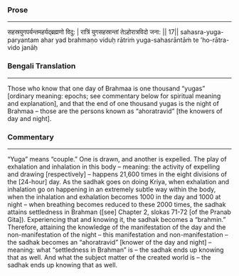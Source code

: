 ### Prose 
 --- 
सहस्रयुगपर्यन्तमहर्यद्ब्रह्मणो विदु: |
रात्रिं युगसहस्रान्तां तेऽहोरात्रविदो जना: || 17||
sahasra-yuga-paryantam ahar yad brahmaṇo viduḥ
rātriṁ yuga-sahasrāntāṁ te ’ho-rātra-vido janāḥ

### Bengali Translation 
 --- 
Those who know that one day of Brahmaa is one thousand “yugas” [ordinary meaning: epochs; see commentary below for spiritual meaning and explanation], and that the end of one thousand yugas is the night of Brahmaa – those are the persons known as “ahoratravid” [the knowers of day and night].

### Commentary 
 --- 
“Yuga” means “couple.” One is drawn, and another is expelled. The play of exhalation and inhalation in this body – meaning: the activity of expelling and drawing [respectively] – happens 21,600 times in the eight divisions of the [24-hour] day. As the sadhak goes on doing Kriya, when exhalation and inhalation go on happening in an extremely subtle way within the body, when the inhalation and exhalation becomes 1000 in the day and 1000 at night – when breathing becomes reduced to these 2000 times, the sadhak attains settledness in Brahman ([see] Chapter 2, slokas 71-72 [of the Pranab Gita]). Experiencing that and knowing it, the sadhak becomes a “brahmin.” Therefore, attaining the knowledge of the manifestation of the day and the non-manifestation of the night – this manifestation and non-manifestation – the sadhak becomes an “ahoratravid” [knower of the day and night] – meaning: what “settledness in Brahman” is – the sadhak ends up knowing that as well. And what the subject matter of the created world is – the sadhak ends up knowing that as well.